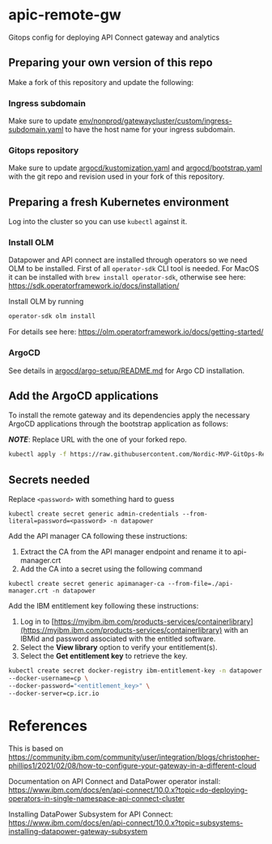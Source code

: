 # apic-remote-gw

Gitops config for deploying API Connect gateway and analytics

## Preparing your own version of this repo

Make a fork of this repository and update the following:

### Ingress subdomain

Make sure to update [env/nonprod/gatewaycluster/custom/ingress-subdomain.yaml](env/nonprod/gatewaycluster/custom/ingress-subdomain.yaml) to have the host name for your ingress subdomain.

### Gitops repository

Make sure to update [argocd/kustomization.yaml](argocd/kustomization.yaml) and [argocd/bootstrap.yaml](argocd/bootstrap.yaml) with the git repo and revision used in your fork of this repository.

## Preparing a fresh Kubernetes environment

Log into the cluster so you can use `kubectl` against it.

### Install OLM

Datapower and API connect are installed through operators so we need OLM to be installed. First of all `operator-sdk` CLI tool is needed. For MacOS it can be installed with `brew install operator-sdk`, otherwise see here: <https://sdk.operatorframework.io/docs/installation/>

Install OLM by running

```bash
operator-sdk olm install
```

For details see here: <https://olm.operatorframework.io/docs/getting-started/>

### ArgoCD

See details in [argocd/argo-setup/README.md](argocd/argo-setup/README.md) for Argo CD installation.

## Add the ArgoCD applications

To install the remote gateway and its dependencies apply the necessary ArgoCD applications through the bootstrap application as follows:

**_NOTE_**: Replace URL with the one of your forked repo.

```bash
kubectl apply -f https://raw.githubusercontent.com/Nordic-MVP-GitOps-Repos/apic-remote-gw/main/argocd/bootstrap.yaml -n argocd
```

## Secrets needed

Replace `<password>` with something hard to guess

`kubectl create secret generic admin-credentials --from-literal=password=<password> -n datapower`

Add the API manager CA following these instructions:

1. Extract the CA from the API manager endpoint and rename it to api-manager.crt
2. Add the CA into a secret using the following command

`kubectl create secret generic apimanager-ca --from-file=./api-manager.crt -n datapower`

Add the IBM entitlement key following these instructions:

1. Log in to [https://myibm.ibm.com/products-services/containerlibrary](https://myibm.ibm.com/products-services/containerlibrary) with an IBMid and password associated with the entitled software.
2. Select the **View library** option to verify your entitlement(s).
3. Select the **Get entitlement key** to retrieve the key.

```bash
kubectl create secret docker-registry ibm-entitlement-key -n datapower \
--docker-username=cp \
--docker-password="<entitlement_key>" \
--docker-server=cp.icr.io
```
# References

This is based on https://community.ibm.com/community/user/integration/blogs/christopher-phillips1/2021/02/08/how-to-configure-your-gateway-in-a-different-cloud

Documentation on API Connect and DataPower operator install: https://www.ibm.com/docs/en/api-connect/10.0.x?topic=do-deploying-operators-in-single-namespace-api-connect-cluster

Installing DataPower Subsystem for API Connect: https://www.ibm.com/docs/en/api-connect/10.0.x?topic=subsystems-installing-datapower-gateway-subsystem
